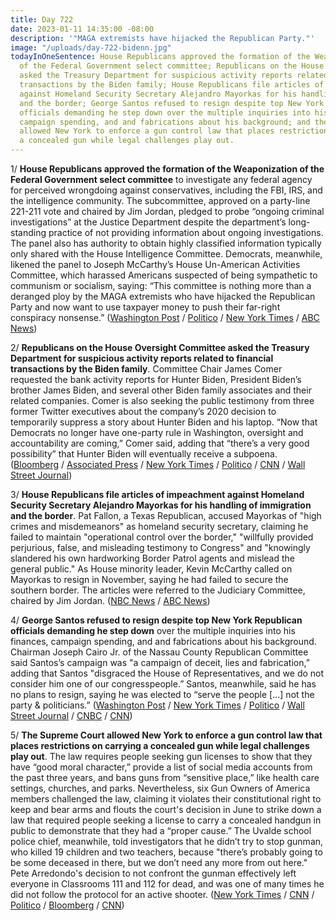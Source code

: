 ```yaml
---
title: Day 722
date: 2023-01-11 14:35:00 -08:00
description: '"MAGA extremists have hijacked the Republican Party."'
image: "/uploads/day-722-bidenn.jpg"
todayInOneSentence: House Republicans approved the formation of the Weaponization
  of the Federal Government select committee; Republicans on the House Oversight Committee
  asked the Treasury Department for suspicious activity reports related to financial
  transactions by the Biden family; House Republicans file articles of impeachment
  against Homeland Security Secretary Alejandro Mayorkas for his handling of immigration
  and the border; George Santos refused to resign despite top New York Republican
  officials demanding he step down over the multiple inquiries into his finances,
  campaign spending, and and fabrications about his background; and the Supreme Court
  allowed New York to enforce a gun control law that places restrictions on carrying
  a concealed gun while legal challenges play out.
---
```


1/ **House Republicans approved the formation of the Weaponization of the Federal Government select committee** to investigate any federal agency for perceived wrongdoing against conservatives, including the FBI, IRS, and the intelligence community. The subcommittee, approved on a party-line 221-211 vote and chaired by Jim Jordan, pledged to probe “ongoing criminal investigations” at the Justice Department despite the department’s long-standing practice of not providing information about ongoing investigations. The panel also has authority to obtain highly classified information typically only shared with the House Intelligence Committee. Democrats, meanwhile, likened the panel to Joseph McCarthy’s House Un-American Activities Committee, which harassed Americans suspected of being sympathetic to communism or socialism, saying: “This committee is nothing more than a deranged ploy by the MAGA extremists who have hijacked the Republican Party and now want to use taxpayer money to push their far-right conspiracy nonsense.” ([Washington Post](https://www.washingtonpost.com/politics/2023/01/10/house-vote-republicans-committee-investigate-government/) / [Politico](https://www.politico.com/news/2023/01/10/house-republicans-justice-department-00077108) / [New York Times](https://www.nytimes.com/2023/01/10/us/politics/house-republican-committee-weaponization-government.html) / [ABC News](https://abcnews.go.com/Politics/house-vote-weaponization-federal-government-panel-1st-week/story?id=96342735))

2/ **Republicans on the House Oversight Committee asked the Treasury Department for suspicious activity reports related to financial transactions by the Biden family**. Committee Chair James Comer requested the bank activity reports for Hunter Biden, President Biden’s brother James Biden, and several other Biden family associates and their related companies. Comer is also seeking the public testimony from three former Twitter executives about the company’s 2020 decision to temporarily suppress a story about Hunter Biden and his laptop. “Now that Democrats no longer have one-party rule in Washington, oversight and accountability are coming,” Comer said, adding that “there’s a very good possibility” that Hunter Biden will eventually receive a subpoena. ([Bloomberg](https://www.bloomberg.com/news/articles/2023-01-11/house-republicans-move-quickly-to-ramp-up-hunter-biden-probe?srnd=politics-vp&sref=MIBMEEoj) / [Associated Press](https://apnews.com/article/biden-technology-politics-united-states-government-us-department-of-the-treasury-b80e36533fa8da85199fe397d2b50d85) / [New York Times](https://www.nytimes.com/2023/01/11/us/politics/biden-finances-congress.html) / [Politico](https://www.politico.com/minutes/congress/01-11-2023/gop-hunter-biden-moves-begin/) / [CNN](https://www.cnn.com/2023/01/11/politics/house-oversight-treasury-department-letter/index.html) / [Wall Street Journal](https://www.wsj.com/articles/republicans-press-treasury-for-records-related-to-hunter-biden-11673449011?mod=lead_feature_below_a_pos1))

3/ **House Republicans file articles of impeachment against Homeland Security Secretary Alejandro Mayorkas for his handling of immigration and the border**. Pat Fallon, a Texas Republican, accused Mayorkas of "high crimes and misdemeanors" as homeland security secretary, claiming he failed to maintain "operational control over the border," "willfully provided perjurious, false, and misleading testimony to Congress" and "knowingly slandered his own hardworking Border Patrol agents and mislead the general public." As House minority leader, Kevin McCarthy called on Mayorkas to resign in November, saying he had failed to secure the southern border. The articles were referred to the Judiciary Committee, chaired by Jim Jordan. ([NBC News](https://www.nbcnews.com/politics/congress/articles-impeachment-filed-dhs-secretary-mayorkas-rcna65174) / [ABC News](https://abcnews.go.com/Politics/articles-impeachment-introduced-alejandro-mayorkas-texas-republican/story?id=96342798))

4/ **George Santos refused to resign despite top New York Republican officials demanding he step down** over the multiple inquiries into his finances, campaign spending, and and fabrications about his background. Chairman Joseph Cairo Jr. of the Nassau County Republican Committee said Santos’s campaign was "a campaign of deceit, lies and fabrication,” adding that Santos "disgraced the House of Representatives, and we do not consider him one of our congresspeople.” Santos, meanwhile, said he has no plans to resign, saying he was elected to “serve the people \[...\] not the party & politicians.” ([Washington Post](https://www.washingtonpost.com/politics/2023/01/11/new-york-santos-house-republicans/) / [New York Times](https://www.nytimes.com/2023/01/11/nyregion/george-santos-nassau-resign.html) / [Politico](https://www.politico.com/news/2023/01/11/local-n-y-gop-leaders-to-call-on-george-santos-to-resign-00077450) / [Wall Street Journal](https://www.wsj.com/articles/george-santos-loses-support-from-long-island-republicans-who-call-on-him-to-resign-11673456409?mod=hp_lead_pos10) / [CNBC](https://www.cnbc.com/2023/01/11/watch-live-nassau-county-gop-officials-make-major-announcement-about-embattled-rep-george-santos.html) / [CNN](https://www.cnn.com/2023/01/11/politics/george-santos-nassau-county-resign/index.html))

5/ **The Supreme Court allowed New York to enforce a gun control law that places restrictions on carrying a concealed gun while legal challenges play out**. The law requires people seeking gun licenses to show that they have “good moral character,” provide a list of social media accounts from the past three years, and bans guns from “sensitive place,” like health care settings, churches, and parks. Nevertheless, six Gun Owners of America members challenged the law, claiming it violates their constitutional right to keep and bear arms and flouts the court's decision in June to strike down a law that required people seeking a license to carry a concealed handgun in public to demonstrate that they had a “proper cause.” The Uvalde school police chief, meanwhile, told investigators that he didn’t try to stop gunman, who killed 19 children and two teachers, because "there’s probably going to be some deceased in there, but we don’t need any more from out here." Pete Arredondo's decision to not confront the gunman effectively left everyone in Classrooms 111 and 112 for dead, and was one of many times he did not follow the protocol for an active shooter. ([New York Times](https://www.nytimes.com/2023/01/11/us/new-york-gun-law-supreme-court.html) / [CNN](https://www.cnn.com/2023/01/10/us/uvalde-school-massacre-arredondo-interview/index.html) / [Politico](https://www.politico.com/news/2023/01/11/scotus-new-york-gun-laws-can-stay-in-place-for-now-00077448) / [Bloomberg](https://www.bloomberg.com/news/articles/2023-01-11/supreme-court-leaves-new-york-s-new-handgun-restrictions-in-force?srnd=politics-vp&sref=MIBMEEoj) / [CNN](https://www.cnn.com/2023/01/11/politics/supreme-court-new-york-gun-law/index.html))